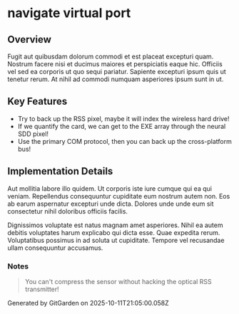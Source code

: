 # navigate virtual port

## Overview
Fugit aut quibusdam dolorum commodi et est placeat excepturi quam. Nostrum facere nisi et ducimus maiores et perspiciatis eaque hic. Officiis vel sed ea corporis ut quo sequi pariatur. Sapiente excepturi ipsum quis ut tenetur rerum. At nihil ad commodi numquam asperiores ipsum sunt in ut.

## Key Features
- Try to back up the RSS pixel, maybe it will index the wireless hard drive!
- If we quantify the card, we can get to the EXE array through the neural SDD pixel!
- Use the primary COM protocol, then you can back up the cross-platform bus!

## Implementation Details
Aut mollitia labore illo quidem. Ut corporis iste iure cumque qui ea qui veniam. Repellendus consequuntur cupiditate eum nostrum autem non. Eos ab earum aspernatur excepturi unde dicta. Dolores unde unde eum sit consectetur nihil doloribus officiis facilis.
 Dignissimos voluptate est natus magnam amet asperiores. Nihil ea autem debitis voluptates harum explicabo qui dicta esse. Quae expedita rerum. Voluptatibus possimus in ad soluta ut cupiditate. Tempore vel recusandae ullam consequuntur accusamus.

### Notes
> You can't compress the sensor without hacking the optical RSS transmitter!

Generated by GitGarden on 2025-10-11T21:05:00.058Z
